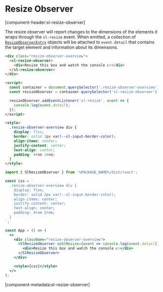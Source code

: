 # Resize Observer

[component-header:sl-resize-observer]

The resize observer will report changes to the dimensions of the elements it wraps through the `sl-resize` event. When emitted, a collection of [`ResizeObserverEntry`](https://developer.mozilla.org/en-US/docs/Web/API/ResizeObserverEntry) objects will be attached to `event.detail` that contains the target element and information about its dimensions.

```html preview
<div class="resize-observer-overview">
  <sl-resize-observer>
    <div>Resize this box and watch the console 👉</div>
  </sl-resize-observer>
</div>

<script>
  const container = document.querySelector('.resize-observer-overview');
  const resizeObserver = container.querySelector('sl-resize-observer');

  resizeObserver.addEventListener('sl-resize', event => {
    console.log(event.detail);
  });
</script>

<style>
  .resize-observer-overview div {
    display: flex;
    border: solid 2px var(--sl-input-border-color);
    align-items: center;
    justify-content: center;
    text-align: center;
    padding: 4rem 2rem;
  }
</style>
```

```jsx react
import { SlResizeObserver } from '%PACKAGE_NAME%/dist/react';

const css = `
  .resize-observer-overview div {
    display: flex; 
    border: solid 2px var(--sl-input-border-color); 
    align-items: center; 
    justify-content: center;
    text-align: center;
    padding: 4rem 2rem;
  }
`;

const App = () => (
  <>
    <div className="resize-observer-overview">
      <SlResizeObserver onSlResize={event => console.log(event.detail)}>
        <div>Resize this box and watch the console 👉</div>
      </SlResizeObserver>
    </div>

    <style>{css}</style>
  </>
);
```

[component-metadata:sl-resize-observer]
